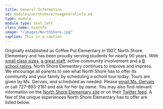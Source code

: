 ```yaml
---
title: General Information
id: modules/northshore/nsegeneralinfo.md
type: module
module_type: text_left
class_name: nseinfo
image: "/images/NorthShore.jpg"
caption: This is a caption
---
```

Originally established as Coffee Pot Elementary in 1927, North Shore Elementary and has been proudly serving students for nearly 90 years. With [small class sizes](#), [a great staff](#), active community involvement and a [B school rating](/why), North Shore Elementary continues to improve and impress. We encourage all parents to see what North Shore has to offer its community and your family by scheduling a school tour today. Tours are given by Ms. Gervais, and scheduled as needed. Please [email Ms. Gervais](gervaisv@pcsb.org) or call 727-893-2181 and ask for her by name. You may also find relevant information on the [North Shore Elementary site](https://www.pcsb.org/northshore-es) or on their [Twitter feed](https://twitter.com/NorthShoreElem). A few of the unique experiences North Shore Elementary has to offer are listed below. 